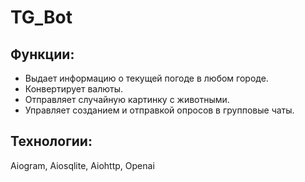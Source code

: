 # TG_Bot

## Функции:

* Выдает информацию о текущей погоде в любом городе.
* Конвертирует валюты.
* Отправляет случайную картинку с животными.
* Управляет созданием и отправкой опросов в групповые чаты.

## Технологии:
Aiogram, Aiosqlite, Aiohttp, Openai
